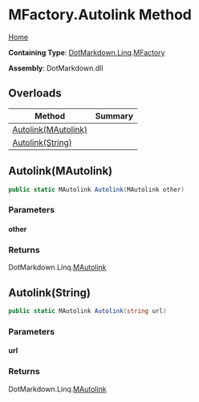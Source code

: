<a name="_top"></a>

# MFactory\.Autolink Method

[Home](../../../../README.md#_top)

**Containing Type**: [DotMarkdown.Linq](../../README.md#_top)\.[MFactory](../README.md#_top)

**Assembly**: DotMarkdown\.dll

## Overloads

| Method | Summary |
| ------ | ------- |
| [Autolink(MAutolink)](#DotMarkdown_Linq_MFactory_Autolink_DotMarkdown_Linq_MAutolink_) | |
| [Autolink(String)](#DotMarkdown_Linq_MFactory_Autolink_System_String_) | |

## Autolink\(MAutolink\) <a name="DotMarkdown_Linq_MFactory_Autolink_DotMarkdown_Linq_MAutolink_"></a>

```csharp
public static MAutolink Autolink(MAutolink other)
```

### Parameters

#### other

### Returns

DotMarkdown\.Linq\.[MAutolink](../../MAutolink/README.md#_top)

## Autolink\(String\) <a name="DotMarkdown_Linq_MFactory_Autolink_System_String_"></a>

```csharp
public static MAutolink Autolink(string url)
```

### Parameters

#### url

### Returns

DotMarkdown\.Linq\.[MAutolink](../../MAutolink/README.md#_top)

